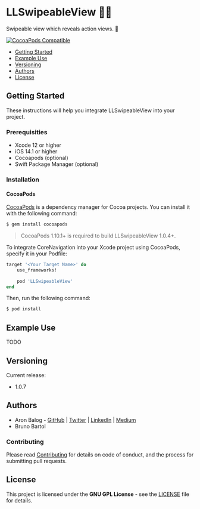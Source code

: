 # LLSwipeableView 📱📲

Swipeable view which reveals action views. 💫

[![CocoaPods Compatible](https://img.shields.io/cocoapods/v/LLSwipeableView.svg)](https://img.shields.io/cocoapods/v/LLSwipeableView.svg)

- [Getting Started]
- [Example Use]
- [Versioning]
- [Authors]
- [License]



## Getting Started

These instructions will help you integrate LLSwipeableView into your project.

### Prerequisities

- Xcode 12 or higher
- iOS 14.1 or higher
- Cocoapods (optional)
- Swift Package Manager (optional)

### Installation

#### CocoaPods

[CocoaPods](http://cocoapods.org/) is a dependency manager for Cocoa projects. You can install it with the following command:

```bash
$ gem install cocoapods
```

> CocoaPods 1.10.1+ is required to build LLSwipeableView 1.0.4+.

To integrate CoreNavigation into your Xcode project using CocoaPods, specify it in your Podfile:

```ruby
target '<Your Target Name>' do
    use_frameworks!
    
    pod 'LLSwipeableView'
end
```

Then, run the following command:

```bash
$ pod install
```

## Example Use

TODO

## Versioning

Current release:

- 1.0.7

## Authors

- Aron Balog - [GitHub](https://github.com/aronbalog) | [Twitter](https://twitter.com/Aron_Balog) | [LinkedIn](https://www.linkedin.com/in/aronbalog/) | [Medium](https://medium.com/@aronbalog)
- Bruno Bartol

### Contributing

Please read [Contributing](CONTRIBUTING.md) for details on code of conduct, and the process for submitting pull requests.

## License

This project is licensed under the **GNU GPL License** - see the [LICENSE](LICENSE.md) file for details.

[Getting Started]: #getting-started
[Example Use]: #example-use
[Versioning]: #versioning
[Authors]: #authors
[License]: #license

<!--- example apps -->
